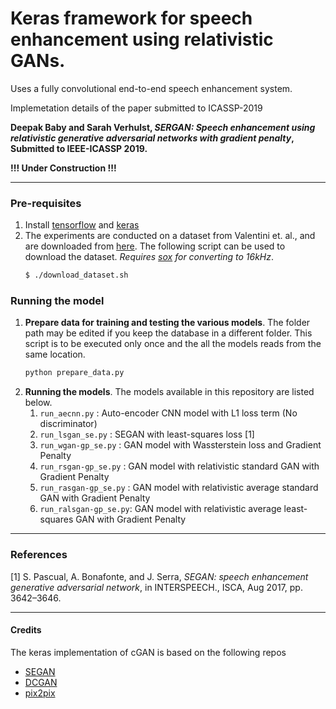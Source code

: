 # Keras framework for speech enhancement using relativistic GANs.
Uses a fully convolutional end-to-end speech enhancement system.

Implemetation details of the paper submitted to ICASSP-2019

**Deepak Baby and Sarah Verhulst, _SERGAN: Speech enhancement using relativistic generative adversarial networks with gradient penalty_, Submitted to IEEE-ICASSP 2019.**

__!!! Under Construction !!!__

----
### Pre-requisites
1. Install [tensorflow](https://www.tensorflow.org/) and [keras](https://keras.io/)
2. The experiments are conducted on a dataset from Valentini et. al.,  and are downloaded from [here](https://datashare.is.ed.ac.uk/handle/10283/1942). The following script can be used to download the dataset. *Requires [sox](http://sox.sourceforge.net/) for converting to 16kHz*.
    ```bash
    $ ./download_dataset.sh
    ```

### Running the model
1. **Prepare data for training and testing the various models**. The folder path may be edited if you keep the database in a different folder. This script is to be executed only once and the all the models reads from the same location.
    ```python
    python prepare_data.py
    ```
2. **Running the models**. The models available in this repository are listed below.
    1. `run_aecnn.py`        : Auto-encoder CNN model with L1 loss term (No discriminator)
    1. `run_lsgan_se.py`     : SEGAN with least-squares loss [1]
    2. `run_wgan-gp_se.py`   : GAN model with Wassterstein loss and Gradient Penalty
    3. `run_rsgan-gp_se.py`  : GAN model with relativistic standard GAN with Gradient Penalty
    4. `run_rasgan-gp_se.py` : GAN model with relativistic average standard GAN with Gradient Penalty
    5. `run_ralsgan-gp_se.py`: GAN model with relativistic average least-squares GAN with Gradient Penalty
----
### References
[1] S. Pascual, A. Bonafonte, and J. Serra, _SEGAN: speech enhancement generative adversarial network_, in INTERSPEECH., ISCA, Aug 2017, pp. 3642–3646.

----
#### Credits
The keras implementation of cGAN is based on the following repos
* [SEGAN](https://github.com/santi-pdp/segan)
* [DCGAN](https://github.com/carpedm20/DCGAN-tensorflow)
* [pix2pix](https://github.com/phillipi/pix2pix)

